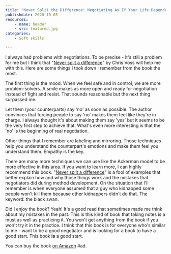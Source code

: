 ```yaml
---
title: "Never Split the Difference: Negotiating As If Your Life Depended On It"
publishdate: 2020-10-05
resources:
    - name: header
    - src: featured.jpg
categories:
    - Soft skills

---
```


I always had problems with negotiations. To be precise - it's still a problem for me but I think that "[Never split a difference](https://amzn.to/30AEQP3)" by Chris Voss will help me with this. Here are some things I took down I remember from the book the most.

The first thing is the mood. When we feel safe and in control, we are more problem-solvers. A smile makes as more open and ready for negotiation instead of fight and resist. That sounds reasonable but the next thing surpassed me.

Let them (your counterparts) say 'no' as soon as possible. The author convinces that forcing people to say 'no' makes them feel like they're in charge. I always thought it's about making them say 'yes' but it seems to be the very first step to achieve that. What's even more interesting is that the 'no' is the beginning of real negotiation.

Other things that I remember are labeling and mirroring. Those techniques help you understand the counterpart's emotions and make them feel you understand them. Empathy is the key. 

There are many more techniques we can use like the Ackerman model to be more effective in this area. If you want to learn more, I can highly recommend this book. "[Never split a difference](https://amzn.to/30AEQP3)" is a fool of examples that better explain how and why those things work and the mistakes that negotiators did during method development. On the situation that I'll remember is when everyone assumed that a guy who kidnapped some people won't kill them because other kidnappers didn't do that. The keyword: the black swan.

Did I enjoy the book? Yeah! It's a good read that sometimes made me think about my mistakes in the past. This is this kind of book that taking notes is a must as well as practicing it. You won't get anything from the book if you won't try it in the practice. I think that this book is for everyone who's similar to me - want to be a good negotiator and is looking for a book to have a good start. This book **is** a good start.

You can buy the book [on Amazon](https://amzn.to/30AEQP3) #ad.